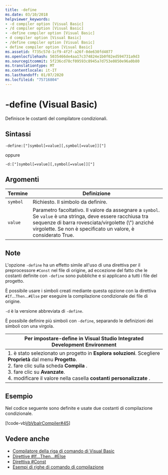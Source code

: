 ```yaml
---
title: -define
ms.date: 03/10/2018
helpviewer_keywords:
- -d compiler option [Visual Basic]
- /d compiler option [Visual Basic]
- -define compiler option [Visual Basic]
- d compiler option [Visual Basic]
- /define compiler option [Visual Basic]
- define compiler option [Visual Basic]
ms.assetid: f735c57d-1cf9-4f2f-a26f-0de630fd4077
ms.openlocfilehash: 5035466de4aa17c374824e1b0f02ed594731a9d3
ms.sourcegitcommit: 5f236cd78cf09593c8945a7d753e0850e96a0b80
ms.translationtype: MT
ms.contentlocale: it-IT
ms.lasthandoff: 01/07/2020
ms.locfileid: "75716804"
---
```

# <a name="-define-visual-basic"></a>-define (Visual Basic)
Definisce le costanti del compilatore condizionali.  
  
## <a name="syntax"></a>Sintassi  
  
```console  
-define:["]symbol[=value][,symbol[=value]]["]  
```

oppure

```console  
-d:["]symbol[=value][,symbol[=value]]["]  
```  
  
## <a name="arguments"></a>Argomenti  
  
|Termine|Definizione|  
|---|---|  
|`symbol`|Richiesto. Il simbolo da definire.|  
|`value`|Parametro facoltativo. Il valore da assegnare a `symbol`. Se `value` è una stringa, deve essere racchiusa tra sequenze di barra rovesciata/virgolette (\\") anziché virgolette. Se non è specificato un valore, è considerato True.|  
  
## <a name="remarks"></a>Note  
 L'opzione `-define` ha un effetto simile all'uso di una direttiva per il preprocessore `#Const` nel file di origine, ad eccezione del fatto che le costanti definite con `-define` sono pubbliche e si applicano a tutti i file del progetto.  
  
 È possibile usare i simboli creati mediante questa opzione con la direttiva `#If`...`Then`...`#Else` per eseguire la compilazione condizionale dei file di origine.  
  
 `-d` è la versione abbreviata di `-define`.  
  
 È possibile definire più simboli con `-define`, separando le definizioni dei simboli con una virgola.  
  
|Per impostare-define in Visual Studio Integrated Development Environment|  
|---|  
|1. è stato selezionato un progetto in **Esplora soluzioni**. Scegliere **Proprietà** dal menu **Progetto**. <br />2. fare clic sulla scheda **Compila** .<br />3. fare clic su **Avanzate**.<br />4. modificare il valore nella casella **costanti personalizzate** .|  
  
## <a name="example"></a>Esempio  
 Nel codice seguente sono definite e usate due costanti di compilazione condizionale.  
  
 [!code-vb[VbVbalrCompiler#45](~/samples/snippets/visualbasic/VS_Snippets_VBCSharp/VbVbalrCompiler/VB/Class1.vb#45)]  
  
## <a name="see-also"></a>Vedere anche

- [Compilatore della riga di comando di Visual Basic](../../../visual-basic/reference/command-line-compiler/index.md)
- [Direttive #If...Then...#Else](../../../visual-basic/language-reference/directives/if-then-else-directives.md)
- [Direttiva #Const](../../../visual-basic/language-reference/directives/const-directive.md)
- [Esempi di righe di comando di compilazione](../../../visual-basic/reference/command-line-compiler/sample-compilation-command-lines.md)
